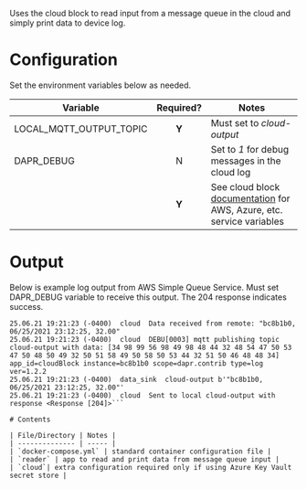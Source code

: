 Uses the cloud block to read input from a message queue in the cloud and simply print data to device log.

# Configuration
Set the environment variables below as needed.

| Variable | Required? | Notes |
| -------- | :-------: | ----- |
| LOCAL_MQTT_OUTPUT_TOPIC | **Y** | Must set to _cloud-output_ |
| DAPR_DEBUG | N | Set to _1_ for debug messages in the cloud log |
|  | **Y** | See cloud block [documentation](https://stupefied-johnson-ee1062.netlify.app/docs/message-queues) for AWS, Azure, etc. service variables |


# Output
Below is example log output from AWS Simple Queue Service. Must set DAPR_DEBUG variable to receive this output. The 204 response indicates success.

```
25.06.21 19:21:23 (-0400)  cloud  Data received from remote: "bc8b1b0, 06/25/2021 23:12:25, 32.00"
25.06.21 19:21:23 (-0400)  cloud  DEBU[0003] mqtt publishing topic cloud-output with data: [34 98 99 56 98 49 98 48 44 32 48 54 47 50 53 47 50 48 50 49 32 50 51 58 49 50 58 50 53 44 32 51 50 46 48 48 34]  app_id=cloudBlock instance=bc8b1b0 scope=dapr.contrib type=log ver=1.2.2
25.06.21 19:21:23 (-0400)  data_sink  cloud-output b'"bc8b1b0, 06/25/2021 23:12:25, 32.00"'
25.06.21 19:21:23 (-0400)  cloud  Sent to local cloud-output with response <Response [204]>```

# Contents

| File/Directory | Notes |
| -------------- | ----- |
| `docker-compose.yml` | standard container configuration file |
| `reader` | app to read and print data from message queue input |
| `cloud`| extra configuration required only if using Azure Key Vault secret store |


